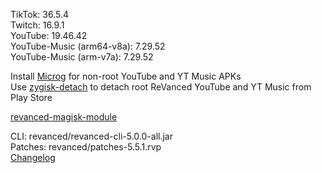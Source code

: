 TikTok: 36.5.4  
Twitch: 16.9.1  
YouTube: 19.46.42  
YouTube-Music (arm64-v8a): 7.29.52  
YouTube-Music (arm-v7a): 7.29.52  

Install [Microg](https://github.com/ReVanced/GmsCore/releases) for non-root YouTube and YT Music APKs  
Use [zygisk-detach](https://github.com/j-hc/zygisk-detach) to detach root ReVanced YouTube and YT Music from Play Store  

[revanced-magisk-module](https://github.com/j-hc/revanced-magisk-module)
  
CLI: revanced/revanced-cli-5.0.0-all.jar  
Patches: revanced/patches-5.5.1.rvp  
[Changelog](https://github.com/revanced/revanced-patches/releases/tag/v5.5.1)  
